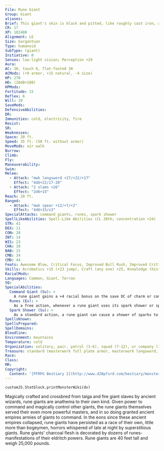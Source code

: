 ```yaml
---
File: Rune Giant
Group: Giant
aliases: 
Brief: This giant's skin is black and pitted, like roughly cast iron, and etched with glowing red runes.
CR: 17
XP: 102400
Alignment: LE
Size: Gargantuan
Type: humanoid
SubType: (giant)
Initiative: 0
Senses: low-light vision; Perception +29
Aura: 
AC: 30, touch 6, flat-footed 30
ACMods: (+9 armor, +15 natural, -4 size)
HP: 270
HD: (20d8+180)
HPMods: 
Fortitude: 15
Reflex: 6
Will: 20
SaveMods: 
DefensiveAbilities: 
DR: 
Immunities: cold, electricity, fire
Resist: 
SR: 
Weaknesses: 
Space: 20 ft.
Speed: 35 ft. (50 ft. without armor)
MoveMods: air walk
Burrow: 
Climb: 
Fly: 
Maneuverability: 
Swim: 
Melee: 
  - Attack: "mwk longsword +27/+22/+17"
    Effect: "4d6+22/17-20"
  - Attack: "2 slams +26"
    Effect: "2d6+15"
Reach: 20 ft.
Ranged: 
  - Attack: "mwk spear +12/+7/+2"
    Effect: "4d6+15/x3"
SpecialAttacks: command giants, runes, spark shower
SpellLikeAbilities: Spell-Like Abilities (CL 20th; concentration +24)  Constant-air walk At will-charm person (DC 15), suggestion (DC 17)  3/day-mass charm monster (DC 22), dominate person (DC 19)  1/day-demand (DC 22), true seeing
STR: 41
DEX: 11
CON: 28
INT: 14
WIS: 23
CHA: 18
BAB: 15
CMB: 34
CMD: 44
Feats: Awesome Blow, Critical Focus, Improved Bull Rush, Improved Critical (longsword), Improved Vital Strike, Iron Will, Power Attack, Quick Draw, Staggering Critical, Vital Strike
Skills: Acrobatics +15 (+23 jump), Craft (any one) +25, Knowledge (history) +12, Knowledge (nobility) +12, Perception +29
RacialMods: 
Languages: Common, Giant, Terran
SQ: 
SpecialAbilities:
  Command Giant (Su): >
    A rune giant gains a +4 racial bonus on the save DC of charm or compulsion effects used against giants.
  Runes (Ex): >
    As a free action, whenever a rune giant uses its spark shower or spell-like abilities, it can cause the runes on its body to flash with light. All creatures within 10 feet of the giant must make a DC 24 Fortitude save or be blinded for 1 round. The saving throw is Charisma-based.
  Spark Shower (Su): >
    As a standard action, a rune giant can cause a shower of sparks to erupt out of one of the runes on its body. These sparks function as a breath weapon (30-ft.  cone; 10d6 fire and 10d6 electricity damage; Reflex DC 29 half; usable once every 1d4 rounds). The save DC is Constitution-based.
SpellsKnown: 
SpellsPrepared: 
SpellDomains: 
Bloodline: 
Environment: mountains
Temperature: cold
Organization: solitary, pair, patrol (3-6), squad (7-12), or company (13-30 plus 2-4 fighters or rogues of 2nd-4th level, 1 oracle or sorcerer of 5th-8th level, 1 ranger or monk commander of 5th-6th level, 10-20 yetis, 1-4 cloud giants, 8-12 frost giants, 10-16 stone giants, 4-8 lamia matriarchs, and 1-2 adult blue dragons)
Treasure: standard (masterwork full plate armor, masterwork longsword, 3 masterwork spears, other treasure)
Race: 
Class: 
MR: 
Copyright:
  Content: '[PFRPG Bestiary 2](http://www.d20pfsrd.com/bestiary/monster-listings/humanoids/giants/giant-true/rune-giant)'
---
```

```dataviewjs
customJS.Statblock.printMonsterWiki(dv)
```
Magically crafted and crossbred from taiga and fire giant slaves by ancient wizards, rune giants are anathema to their own kind.  Given power to command and magically control other giants, the rune giants themselves served their even more powerful masters, and in so doing granted ancient empires armies of giants to command.  In the eons since these ancient empires collapsed, rune giants have persisted as a race of their own, little more than bogeymen, horrors whispered of late at night by superstitious giants.  Rune giants' charcoal flesh is decorated by dozens of runes-manifestations of their eldritch powers. Rune giants are 40 feet tall and weigh 25,000 pounds.
